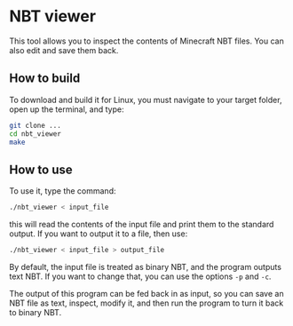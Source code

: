 # NBT viewer

This tool allows you to inspect the contents of Minecraft NBT files. You can
also edit and save them back.

## How to build

To download and build it for Linux, you must navigate to your target folder,
open up the terminal, and type:

```bash
git clone ...
cd nbt_viewer
make
```

## How to use

To use it, type the command:

```bash
./nbt_viewer < input_file
```

this will read the contents of the input file and print them to the standard
output. If you want to output it to a file, then use: 

```bash
./nbt_viewer < input_file > output_file
```

By default, the input file is treated as binary NBT, and the program outputs
text NBT. If you want to change that, you can use the options `-p` and `-c`.

The output of this program can be fed back in as input, so you can save an NBT
file as text, inspect, modify it, and then run the program to turn it back to
binary NBT.
